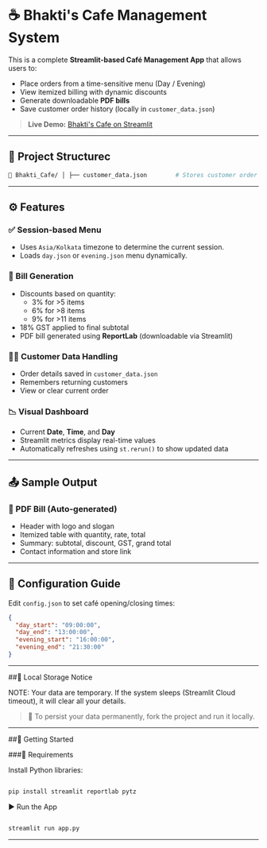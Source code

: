 # ☕ Bhakti's Cafe Management System

This is a complete **Streamlit-based Café Management App** that allows users to:
- Place orders from a time-sensitive menu (Day / Evening)
- View itemized billing with dynamic discounts
- Generate downloadable **PDF bills**
- Save customer order history (locally in `customer_data.json`)

> **Live Demo:** [Bhakti's Cafe on Streamlit](https://bhaktis-cafe.streamlit.app/)

---

## 📂 Project Structurec
```bash
📁 Bhakti_Cafe/ │ ├── customer_data.json        # Stores customer order history ├── config.json               # Defines day & evening café hours ├── day.json                  # Menu items for the Day session ├── evening.json              # Menu items for the Evening session ├── app.py                    # Main Streamlit application └── requirements.txt          # Dependencies
```
---

## ⚙️ Features

### ✅ Session-based Menu
- Uses `Asia/Kolkata` timezone to determine the current session.
- Loads `day.json` or `evening.json` menu dynamically.

### 🧾 Bill Generation
- Discounts based on quantity:
  - 3% for >5 items
  - 6% for >8 items
  - 9% for >11 items
- 18% GST applied to final subtotal
- PDF bill generated using **ReportLab** (downloadable via Streamlit)

### 🧑‍💼 Customer Data Handling
- Order details saved in `customer_data.json`
- Remembers returning customers
- View or clear current order

### 📉 Visual Dashboard
- Current **Date**, **Time**, and **Day**
- Streamlit metrics display real-time values
- Automatically refreshes using `st.rerun()` to show updated data

---

## 📤 Sample Output

### 🧾 PDF Bill (Auto-generated)
- Header with logo and slogan
- Itemized table with quantity, rate, total
- Summary: subtotal, discount, GST, grand total
- Contact information and store link

---

## 📅 Configuration Guide

Edit `config.json` to set café opening/closing times:

```json
{
  "day_start": "09:00:00",
  "day_end": "13:00:00",
  "evening_start": "16:00:00",
  "evening_end": "21:30:00"
}
```
---

##📝 Local Storage Notice

NOTE:
Your data are temporary. If the system sleeps (Streamlit Cloud timeout), it will clear all your details.

> 🔁 To persist your data permanently, fork the project and run it locally.

---


##🚀 Getting Started

###🔧 Requirements

Install Python libraries:
```bash

pip install streamlit reportlab pytz
```

▶️ Run the App
```bash

streamlit run app.py
```
---
